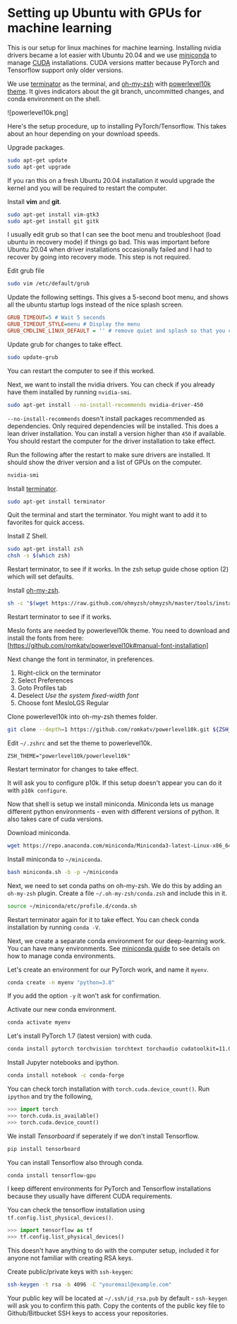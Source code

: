 # Setting up Ubuntu with GPUs for machine learning

This is our setup for linux machines for machine learning.
Installing nvidia drivers became a lot easier with Ubuntu 20.04 and we use
 [miniconda](https://docs.conda.io/en/latest/miniconda.html) to manage
 [CUDA](https://developer.nvidia.com/cuda-zone) installations.
CUDA versions matter because PyTorch and Tensorflow support only older versions.

We use [terminator](https://terminator-gtk3.readthedocs.io/en/latest/) as the terminal,
and [oh-my-zsh](https://ohmyz.sh/) with [powerlevel10k theme](https://github.com/romkatv/powerlevel10k).
It gives indicators about the git branch, uncommitted changes, and conda environment on the shell.

![powerlevel10k.png]

Here's the setup procedure, up to installing PyTorch/Tensorflow.
This takes about an hour depending on your download speeds.

Upgrade packages.

```bash
sudo apt-get update
sudo apt-get upgrade
```

If you ran this on a fresh Ubuntu 20.04 installation it would upgrade the kernel and you will be required to restart the computer.

Install **vim** and **git**.

```bash
sudo apt-get install vim-gtk3
sudo apt-get install git gitk
```

I usually edit grub so that I can see the boot menu and troubleshoot (load ubuntu in recovery mode) if things go bad.
This was important before Ubuntu 20.04 when driver installations occasionally failed and I had to recover 
by going into recovery mode.
This step is not required.

Edit grub file

```bash
sudo vim /etc/default/grub
```

Update the following settings. This gives a 5-second boot menu, and shows all the ubuntu startup logs instead of the nice splash screen.

```cfg
GRUB_TIMEOUT=5 # Wait 5 seconds
GRUB_TIMEOUT_STYLE=menu # Display the menu 
GRUB_CMDLINE_LINUX_DEFAULT = '' # remove quiet and splash so that you can see details at bootup
```

Update grub for changes to take effect.

```bash
sudo update-grub
```

You can restart the computer to see if this worked.


Next, we want to install the nvidia drivers. You can check if you already have them installed by running `nvidia-smi`.

```bash
sudo apt-get install --no-install-recommends nvidia-driver-450 
```

`--no-install-recommends` doesn't install packages recommended as dependencies.
Only required dependencies will be installed.
This does a lean driver installation.
You can install a version higher than `450` if available.
You should restart the computer for the driver installation to take effect.

Run the following after the restart to make sure drivers are installed.
It should show the driver version and a list of GPUs on the computer.

```bash
nvidia-smi
```

Install [terminator](https://terminator-gtk3.readthedocs.io/en/latest/).

```bash
sudo apt-get install terminator
```

Quit the terminal and start the terminator. You might want to add it to favorites for quick access.

Install Z Shell.

```bash
sudo apt-get install zsh
chsh -s $(which zsh)
```

Restart terminator, to see if it works.
In the zsh setup guide chose option (2) which will set defaults.

Install [oh-my-zsh](https://ohmyz.sh/).

```bash
sh -c "$(wget https://raw.github.com/ohmyzsh/ohmyzsh/master/tools/install.sh -O -)"
```

Restart terminator to see if it works.

Meslo fonts are needed by powerlevel10k theme. You need to download and install the fonts from here:
[https://github.com/romkatv/powerlevel10k#manual-font-installation]

Next change the font in terminator, in preferences.
1. Right-click on the terminator
2. Select Preferences 
3. Goto Profiles tab
4. Deselect *Use the system fixed-width font* 
5. Choose font MesloLGS Regular

Clone powerlevel10k into oh-my-zsh themes folder.

```bash
git clone --depth=1 https://github.com/romkatv/powerlevel10k.git ${ZSH_CUSTOM:-$HOME/.oh-my-zsh/custom}/themes/powerlevel10k
```

Edit `~/.zshrc` and set the theme to powerlevel10k.

```
ZSH_THEME="powerlevel10k/powerlevel10k"
```

Restart terminator for changes to take effect.

It will ask you to configure p10k. If this setup doesn't appear you can do it with `p10k configure`.

Now that shell is setup we install miniconda.
Miniconda lets us manage different python environments - even with different versions of python.
It also takes care of cuda versions.

Download miniconda.

```bash
wget https://repo.anaconda.com/miniconda/Miniconda3-latest-Linux-x86_64.sh -O miniconda.sh
```

Install miniconda to `~/miniconda`.

```bash
bash miniconda.sh -b -p ~/miniconda
```

Next, we need to set conda paths on oh-my-zsh. We do this by adding an `oh-my-zsh` plugin.
Create a file `~/.oh-my-zsh/conda.zsh` and include this in it.

```bash
source ~/miniconda/etc/profile.d/conda.sh
```

Restart terminator again for it to take effect. You can check conda installation by running `conda -V`.

Next, we create a separate conda environment for our deep-learning work. You can have many environments.
See [miniconda guide](https://docs.conda.io/projects/conda/en/latest/user-guide/getting-started.html)
 to see details on how to manage conda environments.

Let's create an environment for our PyTorch work, and name it `myenv`.

```bash
conda create -n myenv "python=3.8"
```

If you add the option `-y`  it won't ask for confirmation.

Activate our new conda environment.

```bash
conda activate myenv
```

Let's install PyTorch 1.7 (latest version) with cuda.

```bash
conda install pytorch torchvision torchtext torchaudio cudatoolkit=11.0 -c pytorch
```

Install Jupyter notebooks and ipython.

```bash
conda install notebook -c conda-forge
```

You can check torch installation with `torch.cuda.device_count()`.
Run `ipython` and try the following,

```python
>>> import torch
>>> torch.cuda.is_available()
>>> torch.cuda.device_count()
```

We install *Tensorboard* if seperately if we don't install Tensorflow.

```bash
pip install tensorboard
```

You can install Tensorflow also through conda.

```bash
conda install tensorflow-gpu
```

I keep different environments for PyTorch and Tensorflow installations because they usually have different CUDA requirements.

You can check the tensorflow installation using `tf.config.list_physical_devices()`.

```python
>>> import tensorflow as tf
>>> tf.config.list_physical_devices()
```

This doesn't have anything to do with the computer setup, included it for anyone not familiar with creating RSA keys.

Create public/private keys with `ssh-keygen`:

```bash
ssh-keygen -t rsa -b 4096 -C "youremail@example.com"
```

Your public key will be located at `~/.ssh/id_rsa.pub` by default - `ssh-keygen` will ask you to confirm this path.
Copy the contents of the public key file to Github/Bitbucket SSH keys to access your repositories.
